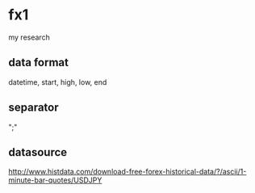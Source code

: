 # fx1
my research

## data format

datetime, start, high, low, end

## separator

";"

## datasource

http://www.histdata.com/download-free-forex-historical-data/?/ascii/1-minute-bar-quotes/USDJPY
